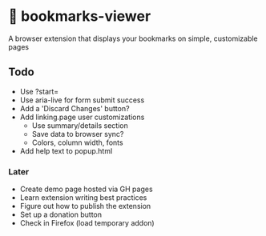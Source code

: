 
# 🔖 bookmarks-viewer

A browser extension that displays your bookmarks on simple, customizable pages

## Todo

- Use ?start=
- Use aria-live for form submit success
- Add a 'Discard Changes' button?
- Add linking.page user customizations
    - Use summary/details section
    - Save data to browser sync?
    - Colors, column width, fonts
- Add help text to popup.html

### Later

- Create demo page hosted via GH pages
- Learn extension writing best practices
- Figure out how to publish the extension
- Set up a donation button
- Check in Firefox (load temporary addon)
